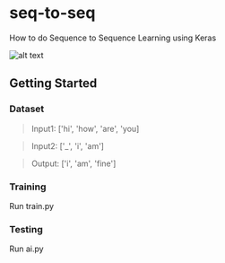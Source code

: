 # seq-to-seq
How to do Sequence to Sequence Learning using Keras

![alt text](https://cdn-images-1.medium.com/max/1585/1*sO-SP58T4brE9EHazHSeGA.png)

## Getting Started
### Dataset

> Input1: ['hi', 'how', 'are', 'you]

> Input2: ['_', 'i', 'am']

> Output: ['i', 'am', 'fine']

### Training
Run train.py
### Testing
Run ai.py



